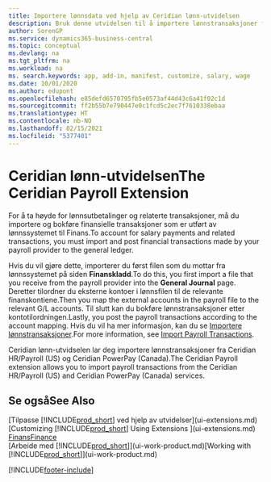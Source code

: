 ```yaml
---
title: Importere lønnsdata ved hjelp av Ceridian lønn-utvidelsen
description: Bruk denne utvidelsen til å importere lønnstransaksjoner fra tjenestene Ceridian HR/Payroll (USA) og Ceridian PowerPay (Canada).
author: SorenGP
ms.service: dynamics365-business-central
ms.topic: conceptual
ms.devlang: na
ms.tgt_pltfrm: na
ms.workload: na
ms. search.keywords: app, add-in, manifest, customize, salary, wage
ms.date: 10/01/2020
ms.author: edupont
ms.openlocfilehash: e85defd6570795fb5e0573af44d43c6a41f02c1d
ms.sourcegitcommit: ff2b55b7e790447e0c1fcd5c2ec7f7610338ebaa
ms.translationtype: HT
ms.contentlocale: nb-NO
ms.lasthandoff: 02/15/2021
ms.locfileid: "5377401"
---
```

# <a name="the-ceridian-payroll-extension"></a><span data-ttu-id="a0d21-103">Ceridian lønn-utvidelsen</span><span class="sxs-lookup"><span data-stu-id="a0d21-103">The Ceridian Payroll Extension</span></span>

<span data-ttu-id="a0d21-104">For å ta høyde for lønnsutbetalinger og relaterte transaksjoner, må du importere og bokføre finansielle transaksjoner som er utført av lønnssystemet til Finans.</span><span class="sxs-lookup"><span data-stu-id="a0d21-104">To account for salary payments and related transactions, you must import and post financial transactions made by your payroll provider to the general ledger.</span></span>

<span data-ttu-id="a0d21-105">Hvis du vil gjøre dette, importerer du først filen som du mottar fra lønnssystemet på siden **Finanskladd**.</span><span class="sxs-lookup"><span data-stu-id="a0d21-105">To do this, you first import a file that you receive from the payroll provider into the **General Journal** page.</span></span> <span data-ttu-id="a0d21-106">Deretter tilordner du eksterne kontoer i lønnsfilen til de relevante finanskontiene.</span><span class="sxs-lookup"><span data-stu-id="a0d21-106">Then you map the external accounts in the payroll file to the relevant G/L accounts.</span></span> <span data-ttu-id="a0d21-107">Til slutt kan du bokføre lønnstransaksjoner etter kontotilordningen.</span><span class="sxs-lookup"><span data-stu-id="a0d21-107">Lastly, you post the payroll transactions according to the account mapping.</span></span> <span data-ttu-id="a0d21-108">Hvis du vil ha mer informasjon, kan du se [Importere lønnstransaksjoner](finance-how-import-payroll-transactions.md).</span><span class="sxs-lookup"><span data-stu-id="a0d21-108">For more information, see [Import Payroll Transactions](finance-how-import-payroll-transactions.md).</span></span>

<span data-ttu-id="a0d21-109">Ceridian lønn-utvidselen lar deg importere lønnstransaksjoner fra Ceridian HR/Payroll (US) og Ceridian PowerPay (Canada).</span><span class="sxs-lookup"><span data-stu-id="a0d21-109">The Ceridian Payroll extension allows you to import payroll transactions from the Ceridian HR/Payroll (US) and Ceridian PowerPay (Canada) services.</span></span>

## <a name="see-also"></a><span data-ttu-id="a0d21-110">Se også</span><span class="sxs-lookup"><span data-stu-id="a0d21-110">See Also</span></span>

<span data-ttu-id="a0d21-111">[Tilpasse [!INCLUDE[prod_short](includes/prod_short.md)] ved hjelp av utvidelser](ui-extensions.md)</span><span class="sxs-lookup"><span data-stu-id="a0d21-111">[Customizing [!INCLUDE[prod_short](includes/prod_short.md)] Using Extensions ](ui-extensions.md)</span></span>  
[<span data-ttu-id="a0d21-112">Finans</span><span class="sxs-lookup"><span data-stu-id="a0d21-112">Finance</span></span>](finance.md)  
<span data-ttu-id="a0d21-113">[Arbeide med [!INCLUDE[prod_short](includes/prod_short.md)]](ui-work-product.md)</span><span class="sxs-lookup"><span data-stu-id="a0d21-113">[Working with [!INCLUDE[prod_short](includes/prod_short.md)]](ui-work-product.md)</span></span>  


[!INCLUDE[footer-include](includes/footer-banner.md)]